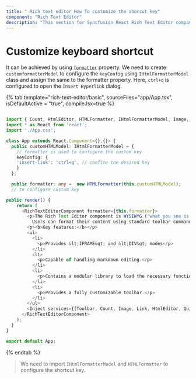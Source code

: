 ```yaml
---
title: " Rich text editor How To customize the shorcut key"
component: "Rich Text Editor"
description: "This section for Syncfusion React Rich Text Editor component explains on how to customize the shortcut keys."
---
```


# Customize keyboard shortcut

It can be achieved by using [`formatter`](../../api/rich-text-editor/#formatter) property. We need to create `customformatterModel` to configure the `keyConfig` using `IHtmlFormatterModel` class and assign the same to the formatter property. Here, `ctrl+q` is configured to open the `Insert Hyperlink` dialog.

{% tab template="rich-text-editor/basic", sourceFiles="app/App.tsx", isDefaultActive = "true", compileJsx=true %}

```typescript

import { Count, HtmlEditor, HTMLFormatter, IHtmlFormatterModel, Image, Inject, Link, QuickToolbar, RichTextEditorComponent, Toolbar } from '@syncfusion/ej2-react-richtexteditor';
import * as React from 'react';
import './App.css';

class App extends React.Component<{},{}> {
  public customHTMLModel: IHtmlFormatterModel = {
    // formatter is used to configure the custom key
    keyConfig: {
    'insert-link': 'ctrl+q', // confite the desired key
    }
  };

  public formatter: any =  new HTMLFormatter(this.customHTMLModel);
  // to configure custom key

public render() {
    return (
      <RichTextEditorComponent formatter={this.formatter}>
        <p>The Rich Text Editor component is WYSIWYG ("what you see is what you get") editor that provides the best user experience to create and update the content.
          Users can format their content using standard toolbar commands.</p>
        <p><b>Key features:</b></p>
        <ul>
          <li>
            <p>Provides &lt;IFRAME&gt; and &lt;DIV&gt; modes</p>
          </li>
          <li>
            <p>Capable of handling markdown editing.</p>
          </li>
          <li>
            <p>Contains a modular library to load the necessary functionality on demand.</p>
          </li>
          <li>
            <p>Provides a fully customizable toolbar.</p>
          </li>
        </ul>
        <Inject services={[Toolbar, Count, Image, Link, HtmlEditor, QuickToolbar]} />
      </RichTextEditorComponent>
    );
  }
}

export default App;

```

{% endtab %}

> We need to import `IHtmlFormatterModel` and `HTMLFormatter` to configure the shortcut key.
